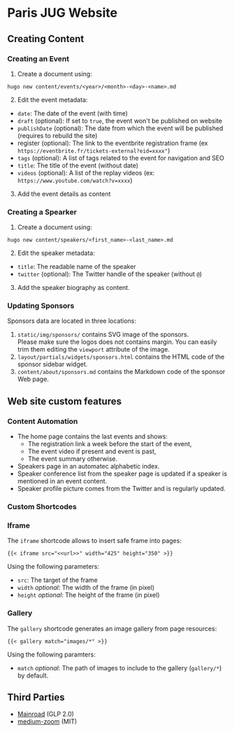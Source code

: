 # Paris JUG Website

## Creating Content

### Creating an Event

1. Create a document using:

```shell
hugo new content/events/<year>/<month>-<day>-<name>.md
```

2. Edit the event metadata:
* `date`: The date of the event (with time)
* `draft` (optional): If set to `true`, the event won't be published on website
* `publishDate` (optional): The date from which the event will be published (requires to rebuild the site)
* register (optional): The link to the eventbrite registration frame (ex `https://eventbrite.fr/tickets-external?eid=xxxx"`)
* `tags` (optional): A list of tags related to the event for navigation and SEO
* `title`: The title of the event (without date)
* `videos` (optional): A list of the replay videos (ex: `https://www.youtube.com/watch?v=xxxx`)

3. Add the event details as content

### Creating a Spearker

1. Create a document using:

```shell
hugo new content/speakers/<first_name>-<last_name>.md
```

2. Edit the speaker metadata: 

* `title`: The readable name of the speaker
* `twitter` (optional): The Twitter handle of the speaker (without `@`)

3. Add the speaker biography as content.

### Updating Sponsors

Sponsors data are located in three locations: 

1. `static/img/sponsors/` contains SVG image of the sponsors.  
Please make sure the logos does not contains margin.
You can easily trim them editing the `viewport` attribute of the image.
2. `layout/partials/widgets/sponsors.html` contains the HTML code of the sponsor sidebar widget.
3. `content/about/sponsors.md` contains the Markdown code of the sponsor Web page.

## Web site custom features

### Content Automation

* The home page contains the last events and shows:
  * The registration link a week before the start of the event,
  * The event video if present and event is past,
  * The event summary otherwise.
* Speakers page in an automatec alphabetic index. 
* Speaker conference list from the speaker page is updated if a speaker is mentioned in an event content.
* Speaker profile picture comes from the Twitter and is regularly updated.

### Custom Shortcodes

### Iframe

The `iframe` shortcode allows to insert safe frame into pages:

```{{< iframe src="<<url>>" width="425" height="350" >}}```

Using the following parameters:
* `src`: The target of the frame
* `width` _optional_: The width of the frame (in pixel)
* `height` _optional_: The height of the frame (in pixel)

### Gallery

The `gallery` shortcode generates an image gallery from page resources:

```{{< gallery match="images/*" >}}```

Using the following paramters:
* `match` _optional_: The path of images to include to the gallery (`gallery/*`) by default.

## Third Parties

* [Mainroad](https://github.com/Vimux/Mainroad) (GLP 2.0)
* [medium-zoom](https://github.com/francoischalifour/medium-zoom) (MIT)
